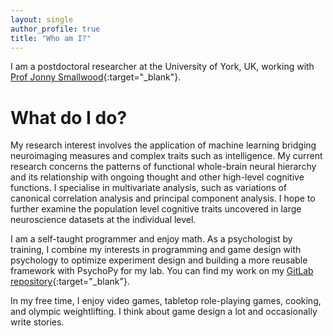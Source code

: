 ```yaml
---
layout: single
author_profile: true
title: "Who am I?"
---
```



I am a postdoctoral researcher at the University of York, UK, working with 
[Prof Jonny Smallwood](https://twitter.com/the_mindwanders){:target="_blank"}. 

# What do I do?

My research interest involves the application of machine learning bridging neuroimaging measures and complex traits such as intelligence. 
My current research concerns the patterns of functional whole-brain neural hierarchy and its relationship with ongoing thought and other high-level cognitive functions. I specialise in multivariate analysis, such as variations of canonical correlation analysis and principal component analysis. I hope to further examine the population level cognitive traits uncovered in large neuroscience datasets at the individual level. 

I am a self-taught programmer and enjoy math. As a psychologist by training, I combine my interests in programming and game design with psychology to optimize experiment design and building a more reusable framework with PsychoPy for my lab. You can find my work on my [GitLab repository](https://vcs.ynic.york.ac.uk/haoting/){:target="_blank"}. 

In my free time, I enjoy video games, tabletop role-playing games, cooking, and olympic weightlifting. I think about game design a lot and occasionally write stories. 


